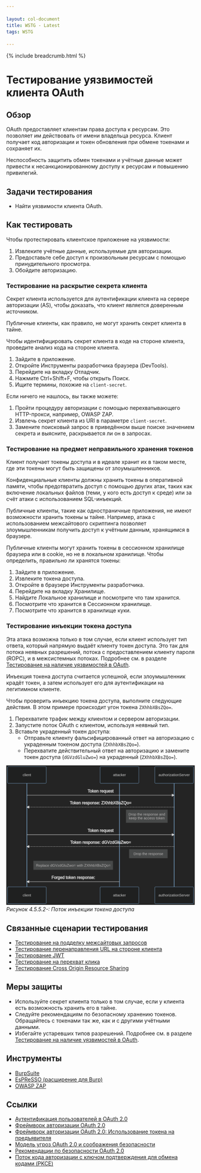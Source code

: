 ```yaml
---

layout: col-document
title: WSTG - Latest
tags: WSTG

---
```


{% include breadcrumb.html %}
# Тестирование уязвимостей клиента OAuth

## Обзор

OAuth предоставляет клиентам права доступа к ресурсам. Это позволяет им действовать от имени владельца ресурса. Клиент получает код авторизации и токен обновления при обмене токенами и сохраняет их.

Неспособность защитить обмен токенами и учётные данные может привести к несанкционированному доступу к ресурсам и повышению привилегий.

## Задачи тестирования

- Найти уязвимости клиента OAuth.

## Как тестировать

Чтобы протестировать клиентское приложение на уязвимости:

1. Извлеките учётные данные, используемые для авторизации.
2. Предоставьте себе доступ к произвольным ресурсам с помощью принудительного просмотра.
3. Обойдите авторизацию.

### Тестирование на раскрытие секрета клиента

Секрет клиента используется для аутентификации клиента на сервере авторизации (AS), чтобы доказать, что клиент является доверенным источником.

Публичные клиенты, как правило, не могут хранить секрет клиента в тайне.

Чтобы идентифицировать секрет клиента в коде на стороне клиента, проведите анализ кода на стороне клиента.

1. Зайдите в приложение.
2. Откройте Инструменты разработчика браузера (DevTools).
3. Перейдите на вкладку Отладчик.
4. Нажмите Ctrl+Shift+F, чтобы открыть Поиск.
5. Ищите термины, похожие на `client-secret`.

Если ничего не нашлось, вы также можете:

1. Пройти процедуру авторизации с помощью перехватывающего HTTP-прокси, например, OWASP ZAP.
2. Извлечь секрет клиента из URI в параметре `client-secret`.
3. Замените поисковый запрос в приведённом выше поиске значением секрета и выясните, раскрывается ли он в запросах.

### Тестирование на предмет неправильного хранения токенов

Клиент получает токены доступа и в идеале хранит их в таком месте, где эти токены могут быть защищены от злоумышленников.

Конфиденциальные клиенты должны хранить токены в оперативной памяти, чтобы предотвратить доступ с помощью других атак, таких как включение локальных файлов (теми, у кого есть доступ к среде) или за счёт атаки с использованием SQL-инъекций.

Публичные клиенты, такие как одностраничные приложения, не имеют возможности хранить токены ы тайне. Например, атака с использованием межсайтового скриптинга позволяет злоумышленникам получить доступ к учётным данным, хранящимся в браузере.

Публичные клиенты могут хранить токены в сессионном хранилище браузера или в cookie, но не в локальном хранилище. Чтобы определить, правильно ли хранятся токены:

1. Зайдите в приложение.
2. Извлеките токена доступа.
3. Откройте в браузере Инструменты разработчика.
4. Перейдите на вкладку Хранилище.
5. Найдите Локальное хранилище и посмотрите что там хранится.
6. Посмотрите что хранится в Сессионном хранилище.
7. Посмотрите что хранится в хранилище куки.

### Тестирование инъекции токена доступа

Эта атака возможна только в том случае, если клиент использует тип ответа, который напрямую выдаёт клиенту токен доступа. Это так для потока неявных разрешений, потока с предоставлением клиенту пароля (ROPC), и в межсистемных потоках. Подробнее см. в разделе [Тестирование на наличие уязвимостей в OAuth](05-Testing_for_OAuth_Weaknesses.md).

Инъекция токена доступа считается успешной, если злоумышленник крадёт токен, а затем использует его для аутентификации на легитимном клиенте.

Чтобы проверить инъекцию токена доступа, выполните следующие действия. В этом примере происходит угон токена `ZXhhbXBsZQo=`.

1. Перехватите трафик между клиентом и сервером авторизации.
2. Запустите поток OAuth с клиентом, используя неявный тип.
3. Вставьте украденный токен доступа:
    - Отправьте клиенту фальсифицированный ответ на авторизацию с украденным токеном доступа (`ZXhhbXBsZQo=`).
    - Перехватите действительный ответ на авторизацию и замените токен доступа (`dGVzdGluZwo=`) на украденный (`ZXhhbXBsZQo=`).

![A diagram of the access token injection flow](images/token-injection.png)\
*Рисунок 4.5.5.2-: Поток инъекции токена доступа*

## Связанные сценарии тестирования

- [Тестирование на подделку межсайтовых запросов](../06-Session_Management_Testing/05-Testing_for_Cross_Site_Request_Forgery.md)
- [Тестирование перенаправления URL на стороне клиента](../11-Client-side_Testing/04-Testing_for_Client-side_URL_Redirect.md)
- [Тестирование JWT](../06-Session_Management_Testing/10-Testing_JSON_Web_Tokens.md)
- [Тестирование на перехват клика](../11-Client-side_Testing/09-Testing_for_Clickjacking.md)
- [Тестирование Cross Origin Resource Sharing](../11-Client-side_Testing/07-Testing_Cross_Origin_Resource_Sharing.md)

## Меры защиты

- Используйте секрет клиента только в том случае, если у клиента есть возможность хранить его в тайне.
- Следуйте рекомендациям по безопасному хранению токенов. Обращайтесь с токенами так же, как и с другими учётными данными.
- Избегайте устаревших типов разрешений. Подробнее см. в разделе [Тестирование на наличие уязвимостей в OAuth](05-Testing_for_OAuth_Weaknesses.md).

## Инструменты

- [BurpSuite](https://portswigger.net/burp/releases)
- [EsPReSSO (расширение для Burp)](https://github.com/portswigger/espresso)
- [OWASP ZAP](https://www.zaproxy.org/)

## Ссылки

- [Аутентификация пользователей в OAuth 2.0](https://oauth.net/articles/authentication/)
- [Фреймворк авторизации OAuth 2.0](https://datatracker.ietf.org/doc/html/rfc6749)
- [Фреймворк авторизации OAuth 2.0: Использование токена на предъявителя](https://datatracker.ietf.org/doc/html/rfc6750)
- [Модель угроз OAuth 2.0 и соображения безопасности](https://datatracker.ietf.org/doc/html/rfc6819)
- [Рекомендации по безопасности OAuth 2.0](https://datatracker.ietf.org/doc/html/draft-ietf-oauth-security-topics-20)
- [Поток кода авторизации с ключом подтверждения для обмена кодами (PKCE)](https://auth0.com/docs/authorization/flows/authorization-code-flow-with-proof-key-for-code-exchange-pkce)
